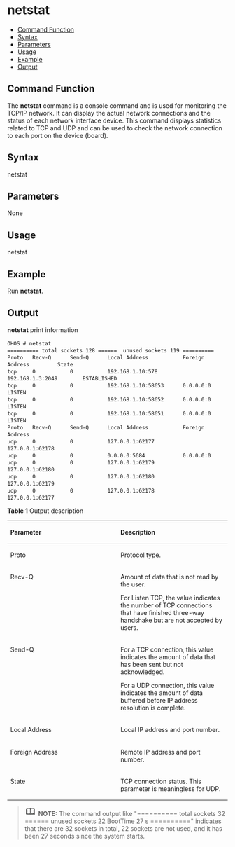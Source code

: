 # netstat<a name="EN-US_TOPIC_0000001179845939"></a>

-   [Command Function](#section13469162113816)
-   [Syntax](#section795712373812)
-   [Parameters](#section17629431193817)
-   [Usage](#section5277153519380)
-   [Example](#section108141437163820)
-   [Output](#section1357015107117)

## Command Function<a name="section13469162113816"></a>

The  **netstat**  command is a console command and is used for monitoring the TCP/IP network. It can display the actual network connections and the status of each network interface device. This command displays statistics related to TCP and UDP and can be used to check the network connection to each port on the device \(board\).

## Syntax<a name="section795712373812"></a>

netstat

## Parameters<a name="section17629431193817"></a>

None

## Usage<a name="section5277153519380"></a>

netstat

## Example<a name="section108141437163820"></a>

Run  **netstat**.

## Output<a name="section1357015107117"></a>

**netstat**  print information

```
OHOS # netstat
========== total sockets 128 ======  unused sockets 119 ==========
Proto   Recv-Q      Send-Q      Local Address           Foreign Address         State
tcp     0           0           192.168.1.10:578        192.168.1.3:2049        ESTABLISHED
tcp     0           0           192.168.1.10:58653      0.0.0.0:0               LISTEN
tcp     0           0           192.168.1.10:58652      0.0.0.0:0               LISTEN
tcp     0           0           192.168.1.10:58651      0.0.0.0:0               LISTEN
Proto   Recv-Q      Send-Q      Local Address           Foreign Address
udp     0           0           127.0.0.1:62177         127.0.0.1:62178
udp     0           0           0.0.0.0:5684            0.0.0.0:0
udp     0           0           127.0.0.1:62179         127.0.0.1:62180
udp     0           0           127.0.0.1:62180         127.0.0.1:62179
udp     0           0           127.0.0.1:62178         127.0.0.1:62177
```

**Table  1**  Output description

<a name="table2526mcpsimp"></a>
<table><thead align="left"><tr id="row2531mcpsimp"><th class="cellrowborder" valign="top" width="50%" id="mcps1.2.3.1.1"><p id="p2533mcpsimp"><a name="p2533mcpsimp"></a><a name="p2533mcpsimp"></a>Parameter</p>
</th>
<th class="cellrowborder" valign="top" width="50%" id="mcps1.2.3.1.2"><p id="p2535mcpsimp"><a name="p2535mcpsimp"></a><a name="p2535mcpsimp"></a>Description</p>
</th>
</tr>
</thead>
<tbody><tr id="row2536mcpsimp"><td class="cellrowborder" valign="top" width="50%" headers="mcps1.2.3.1.1 "><p id="p2538mcpsimp"><a name="p2538mcpsimp"></a><a name="p2538mcpsimp"></a>Proto</p>
</td>
<td class="cellrowborder" valign="top" width="50%" headers="mcps1.2.3.1.2 "><p id="p2540mcpsimp"><a name="p2540mcpsimp"></a><a name="p2540mcpsimp"></a>Protocol type.</p>
</td>
</tr>
<tr id="row2546mcpsimp"><td class="cellrowborder" valign="top" width="50%" headers="mcps1.2.3.1.1 "><p id="p2548mcpsimp"><a name="p2548mcpsimp"></a><a name="p2548mcpsimp"></a>Recv-Q</p>
</td>
<td class="cellrowborder" valign="top" width="50%" headers="mcps1.2.3.1.2 "><p id="p2550mcpsimp"><a name="p2550mcpsimp"></a><a name="p2550mcpsimp"></a>Amount of data that is not read by the user.</p>
<p id="p2551mcpsimp"><a name="p2551mcpsimp"></a><a name="p2551mcpsimp"></a>For Listen TCP, the value indicates the number of TCP connections that have finished three-way handshake but are not accepted by users.</p>
</td>
</tr>
<tr id="row2553mcpsimp"><td class="cellrowborder" valign="top" width="50%" headers="mcps1.2.3.1.1 "><p id="p2555mcpsimp"><a name="p2555mcpsimp"></a><a name="p2555mcpsimp"></a>Send-Q</p>
</td>
<td class="cellrowborder" valign="top" width="50%" headers="mcps1.2.3.1.2 "><p id="p1250715415473"><a name="p1250715415473"></a><a name="p1250715415473"></a>For a TCP connection, this value indicates the amount of data that has been sent but not acknowledged.</p>
<p id="p1080412214470"><a name="p1080412214470"></a><a name="p1080412214470"></a>For a UDP connection, this value indicates the amount of data buffered before IP address resolution is complete.</p>
</td>
</tr>
<tr id="row2558mcpsimp"><td class="cellrowborder" valign="top" width="50%" headers="mcps1.2.3.1.1 "><p id="p2560mcpsimp"><a name="p2560mcpsimp"></a><a name="p2560mcpsimp"></a>Local Address</p>
</td>
<td class="cellrowborder" valign="top" width="50%" headers="mcps1.2.3.1.2 "><p id="p2562mcpsimp"><a name="p2562mcpsimp"></a><a name="p2562mcpsimp"></a>Local IP address and port number.</p>
</td>
</tr>
<tr id="row2563mcpsimp"><td class="cellrowborder" valign="top" width="50%" headers="mcps1.2.3.1.1 "><p id="p2565mcpsimp"><a name="p2565mcpsimp"></a><a name="p2565mcpsimp"></a>Foreign Address</p>
</td>
<td class="cellrowborder" valign="top" width="50%" headers="mcps1.2.3.1.2 "><p id="p2567mcpsimp"><a name="p2567mcpsimp"></a><a name="p2567mcpsimp"></a>Remote IP address and port number.</p>
</td>
</tr>
<tr id="row2568mcpsimp"><td class="cellrowborder" valign="top" width="50%" headers="mcps1.2.3.1.1 "><p id="p2570mcpsimp"><a name="p2570mcpsimp"></a><a name="p2570mcpsimp"></a>State</p>
</td>
<td class="cellrowborder" valign="top" width="50%" headers="mcps1.2.3.1.2 "><p id="p2572mcpsimp"><a name="p2572mcpsimp"></a><a name="p2572mcpsimp"></a>TCP connection status. This parameter is meaningless for UDP.</p>
</td>
</tr>
</tbody>
</table>

>![](../public_sys-resources/icon-note.gif) **NOTE:** 
>The command output like "========== total sockets 32 ====== unused sockets 22 BootTime 27 s ==========" indicates that there are 32 sockets in total, 22 sockets are not used, and it has been 27 seconds since the system starts.


